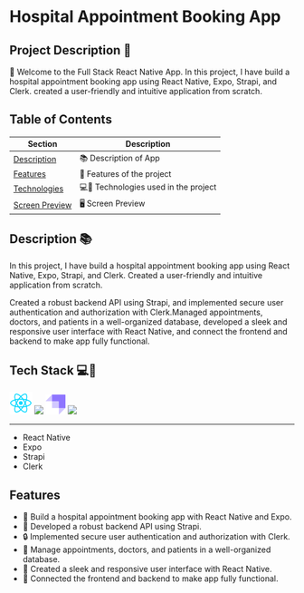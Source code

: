 # Hospital Appointment Booking App


## Project Description 📝

👋 Welcome to the Full Stack React Native App.
In this project, I have build a hospital appointment booking app using React Native, Expo, Strapi, and Clerk. created a user-friendly and intuitive application from scratch.


## Table of Contents

| Section                 | Description                                  |
|-------------------------|----------------------------------------------|
| [Description](#description-)        | 📚 Description of App            |
| [Features](#features-)             | 🏰 Features of the project         |
| [Technologies](#tech-stack-)    | 💻🔧 Technologies used in the project      |
| [Screen Preview](#screen-preview-)         | 🖥️ Screen Preview        |


## Description 📚

In this project, I have build a hospital appointment booking app using React Native, Expo, Strapi, and Clerk. 
Created a user-friendly and intuitive application from scratch.

Created a robust backend API using Strapi, and implemented secure user authentication and authorization with Clerk.Managed appointments, doctors, and patients in a well-organized database, developed a sleek and responsive user interface with React Native, and connect the frontend and backend to make app fully functional.


## Tech Stack 💻🔧 
 
<code title="React.js"><img height="40" src="https://github.com/Aniruddha-Gade/Study-Notion-EdTech__MERN-Stack/blob/main/screenshots/Tech%20stack%20logo/react%20ogo.png"></code>
<code title="Vite"><img height="40" src="https://play-lh.googleusercontent.com/algsmuhitlyCU_Yy3IU7-7KYIhCBwx5UJG4Bln-hygBjjlUVCiGo1y8W5JNqYm9WW3s"></code>
<code title="Tailwind css"><img height="35" src="https://github.com/Aniruddha-Gade/Hospital-Appointment-Booking__React-Native/blob/main/screenshots/clerk.png"></code>
<code title="Tailwind css"><img height="35" src="https://clerk.com/_next/image?url=%2Fimages%2Fclerk-logomark-square.svg&w=2048&q=75"></code>

<hr/>

- React Native
- Expo
- Strapi
- Clerk

  
## Features

- 📱 Build a hospital appointment booking app with React Native and Expo.
- 🚀 Developed a robust backend API using Strapi.
- 🔒 Implemented secure user authentication and authorization with Clerk.
- 📅 Manage appointments, doctors, and patients in a well-organized database.
- 📲 Created a sleek and responsive user interface with React Native.
- 🔄 Connected the frontend and backend to make app fully functional.


